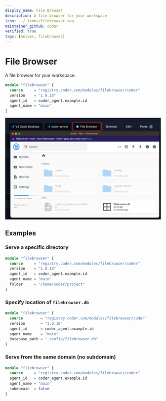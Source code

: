 ```yaml
---
display_name: File Browser
description: A file browser for your workspace
icon: ../.icons/filebrowser.svg
maintainer_github: coder
verified: true
tags: [helper, filebrowser]
---
```


# File Browser

A file browser for your workspace.

```tf
module "filebrowser" {
  source     = "registry.coder.com/modules/filebrowser/coder"
  version    = "1.0.18"
  agent_id   = coder_agent.example.id
  agent_name = "main"
}
```

![Filebrowsing Example](../.images/filebrowser.png)

## Examples

### Serve a specific directory

```tf
module "filebrowser" {
  source     = "registry.coder.com/modules/filebrowser/coder"
  version    = "1.0.18"
  agent_id   = coder_agent.example.id
  agent_name = "main"
  folder     = "/home/coder/project"
}
```

### Specify location of `filebrowser.db`

```tf
module "filebrowser" {
  source        = "registry.coder.com/modules/filebrowser/coder"
  version       = "1.0.18"
  agent_id      = coder_agent.example.id
  agent_name    = "main"
  database_path = ".config/filebrowser.db"
}
```

### Serve from the same domain (no subdomain)

```tf
module "filebrowser" {
  source     = "registry.coder.com/modules/filebrowser/coder"
  agent_id   = coder_agent.example.id
  agent_name = "main"
  subdomain  = false
}
```
